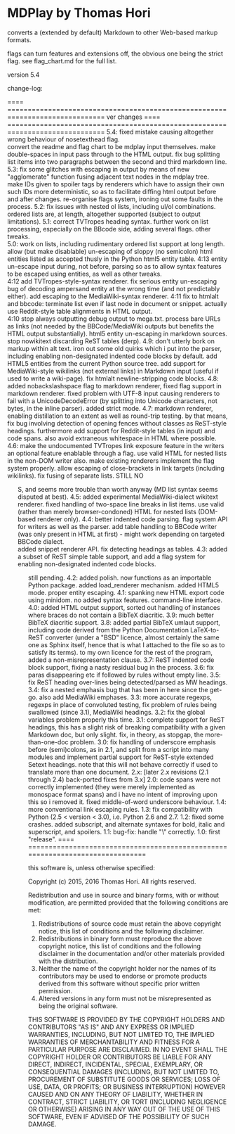 # MDPlay by Thomas Hori #

converts a (extended by default) Markdown to other Web-based markup formats.

flags can turn features and extensions off, the obvious one being the strict
flag.  see flag_chart.md for the full list.

version 5.4

change-log:

==== ==============================================================================
ver  changes
==== ==============================================================================
5.4: fixed mistake causing altogether wrong behaviour of nosetexthead flag.  \
     convert the readme and flag chart to be mdplay input themselves.  make
     double-spaces in input pass through to the HTML output.  fix bug splitting
     list items into two paragraphs between the second and third markdown line.
5.3: fix some glitches with escaping in output by means of new
     "agglomerate" function fusing adjacent text nodes in the mdplay tree.  \
     make IDs given to spoiler tags by renderers which have to assign
     their own such IDs more deterministic, so as to facilitate diffing
     html output before and after changes.  re-organise flags system,
     ironing out some faults in the process.
5.2: fix issues with nested ol lists, including ul/ol combinations.  \
     ordered lists are, at length, altogether supported (subject to output
     limitations).
5.1: correct TVTropes heading syntax.  further work on list processing,
     especially on the BBcode side, adding several flags.  other tweaks.  \
5.0: work on lists, including rudimentary ordered list support at long
     length.  allow (but make disablable) un-escaping of sloppy (no 
     semicolon) html entities listed as accepted thusly in the Python html5
     entity table.
4:13 entity un-escape input during, not before, parsing so as to allow
     syntax features to be escaped using entities, as well as other tweaks.  \
4:12 add TVTropes-style-syntax renderer.  fix serious entity un-escaping bug
     of decoding ampersand entity at the wrong time (and not predictably
     either).  add escaping to the MediaWiki-syntax renderer.
4:11 fix to htmlalt and bbcode: terminate list even if last node in document
     or snippet.  actually use Reddit-style table alignments in HTML output.  \
4:10 stop always outputting debug output to mega.txt.  process bare URLs as
     links (not needed by the BBCode/MediaWiki outputs but benefits the HTML
     output substantially).  html5 entity un-escaping in markdown sources.
     stop nowikitext discarding ReST tables (derp).
4.9: don't utterly bork on markup within alt text.  iron out some old quirks
     which i put into the parser, including enabling non-designated indented
     code blocks by default.  add HTML5 entities from the current Python 
     source tree.  add support for MediaWiki-style wikilinks (not external
     links) in Markdown input (useful if used to write a wiki-page).  fix
     htmlalt newline-stripping code blocks.
4.8: added nobackslashspace flag to markdown renderer, fixed flag support
     in markdown renderer.  fixed problem with UTF-8 input causing renderers
     to fail with a UnicodeDecodeError (by splitting into Unicode characters,
     not bytes, in the inline parser).  added strict mode.
4.7: markdown renderer, enabling distillation to an extent as well as
     round-trip testing.  by that means, fix bug involving detection of
     opening fences without classes as ReST-style headings.  furthermore
     add support for Reddit-style tables (in input) and code spans.  also
     avoid extraneous whitespace in HTML where possible.
4.6: make the undocumented TVTropes link exposure feature in the writers an
     optional feature enablable through a flag.  use valid HTML for nested
     lists in the non-DOM writer also.  make existing renderers implement
     the flag system properly.  allow escaping of close-brackets in link
     targets (including wikilinks).  fix fusing of separate lists.  STILL
     NO <OL>S, and seems more trouble than worth anyway (MD list syntax
     seems disputed at best).
4.5: added experimental MediaWiki-dialect wikitext renderer.  fixed handling
     of two-space line breaks in list items.  use valid (rather than merely
     browser-condoned) HTML for nested lists (DOM-based renderer only).
4.4: better indented code parsing.  flag system API for writers as well as
     the parser.  add table handling to BBCode writer (was only present in
     HTML at first) - might work depending on targeted BBCode dialect.  \
     added snippet renderer API.  fix detecting headings as tables.
4.3: added a subset of ReST simple table support, and add a flag system for
     enabling non-designated indented code blocks.  <ol> still pending.
4.2: added polish.  now functions as an importable Python package. added
     load_renderer mechanism.  added HTML5 mode.  proper entity escaping.
4.1: spanking new HTML export code using minidom.  no added syntax 
     features.  command-line interface.
4.0: added HTML output support, sorted out handling of instances where
     braces do not contain a BibTeX diacritic.
3.9: much better BibTeX diacritic support.
3.8: added partial BibTeX umlaut support, including code derived from the
     Python Documentation LaTeX-to-ReST converter (under a "BSD" licence,
     almost certainly the same one as Sphinx itself, hence that is what I
     attached to the file so as to satisfy its terms).  to my own licence
     for the rest of the program, added a non-misrepresentation clause.
3.7: ReST indented code block support, fixing a nasty residual bug in the
     process.
3.6: fix paras disappearing etc if followed by rules without empty line.
3.5: fix ReST heading over-lines being detected/parsed as MW headings.
3.4: fix a nested emphasis bug that has been in here since the get-go.
     also add MediaWiki emphases.
3.3: more accurate regexps, regexps in place of convoluted testing, fix 
     problem of rules being swallowed (since 3.1), MediaWiki headings.
3.2: fix the global variables problem properly this time.
3.1: complete support for ReST headings, this has a slight risk of breaking 
     compatibility with a given Markdown doc, but only slight.  fix, in 
     theory, as stopgap, the more-than-one-doc problem.
3.0: fix handling of underscore emphasis before (semi)colons, as in 2.1, and 
     split from a script into many modules and implement partial support for 
     ReST-style extended Setext headings.  note that this will not behave 
     correctly if used to translate more than one document.
2.x: [later 2.x revisions (2.1 through 2.4) back-ported fixes from 3.x]
2.0: code spans were not correctly implemented (they were merely implemented 
     as monospace format spans) and i have no intent of improving upon this so
     i removed it.  fixed middle-of-word underscore behaviour.
1.4: more conventional link escaping rules.
1.3: fix compatibility with Python (2.5 < version < 3.0), i.e. Python 2.6 and 
     2.7.
1.2: fixed some crashes.  added subscript, and alternate syntaxes for bold, 
     italic and superscript, and spoilers.
1.1: bug-fix: handle "\\" correctly.
1.0: first "release".
==== ==============================================================================

this software is, unless otherwise specified:

Copyright (c) 2015, 2016 Thomas Hori.  All rights reserved.

Redistribution and use in source and binary forms, with or without
modification, are permitted provided that the following conditions
are met:

1. Redistributions of source code must retain the above copyright 
   notice, this list of conditions and the following disclaimer.
2. Redistributions in binary form must reproduce the above copyright 
   notice, this list of conditions and the following disclaimer in the
   documentation and/or other materials provided with the distribution.
3. Neither the name of the copyright holder nor the names of its 
   contributors may be used to endorse or promote products derived from
   this software without specific prior written permission.
4. Altered versions in any form must not be misrepresented as being the
   original software.

THIS SOFTWARE IS PROVIDED BY THE COPYRIGHT HOLDERS AND CONTRIBUTORS
"AS IS" AND ANY EXPRESS OR IMPLIED WARRANTIES, INCLUDING, BUT NOT
LIMITED TO, THE IMPLIED WARRANTIES OF MERCHANTABILITY AND FITNESS FOR 
A PARTICULAR PURPOSE ARE DISCLAIMED.  IN NO EVENT SHALL THE COPYRIGHT 
HOLDER OR CONTRIBUTORS BE LIABLE FOR ANY DIRECT, INDIRECT, INCIDENTAL, 
SPECIAL, EXEMPLARY, OR CONSEQUENTIAL DAMAGES (INCLUDING, BUT NOT 
LIMITED TO, PROCUREMENT OF SUBSTITUTE GOODS OR SERVICES; LOSS OF USE, 
DATA, OR PROFITS; OR BUSINESS INTERRUPTION) HOWEVER CAUSED AND ON ANY 
THEORY OF LIABILITY, WHETHER IN CONTRACT, STRICT LIABILITY, OR TORT 
(INCLUDING NEGLIGENCE OR OTHERWISE) ARISING IN ANY WAY OUT OF THE USE 
OF THIS SOFTWARE, EVEN IF ADVISED OF THE POSSIBILITY OF SUCH DAMAGE.
